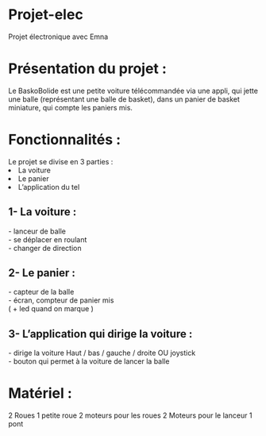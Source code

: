 # Projet-elec
Projet électronique avec Emna


<h1>Présentation du projet :</h1>
<p>Le BaskoBolide est une petite voiture télécommandée via une appli, qui jette une balle (représentant une balle de basket), dans un panier de basket miniature, qui compte les paniers mis.</p>


<h1>Fonctionnalités :</h1>
Le projet se divise en 3 parties : 
<li>La voiture</li>
<li>Le panier</li>
<li>L’application du tel</li>

<h2>1- La voiture :</h2> 
<p>- lanceur de balle <br>
- se déplacer en roulant <br>
- changer de direction</p>

<h2>2- Le panier :</h2>
<p>- capteur de la balle<br>
- écran, compteur de panier mis<br>
( + led quand on marque )</p>

<h2>3- L’application qui dirige la voiture :</h2>
<p>- dirige la voiture Haut / bas / gauche / droite OU joystick<br>
- bouton qui permet à la voiture de lancer la balle</p>


<h1>Matériel :</h1>
2 Roues
1 petite roue
2 moteurs pour les roues
2 Moteurs pour le lanceur
1 pont
